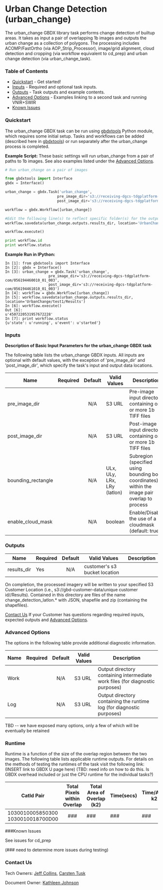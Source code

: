 #  Urban Change Detection (urban_change)

The urban_change GBDX library task performs change detection of builtup areas.  It takes as input a pair of overlapping 1b images and outputs the urban change
as a collection of polygons.  The processing includes ACOMP/FastOrtho (via 
AOP_Strip_Processor), image/grid alignment, cloud detection and cropping (via
workflow equivalent to cd_prep) and urban change detection (via urban_change_task). 

### Table of Contents
 * [Quickstart](#quickstart) - Get started!
 * [Inputs](#inputs) - Required and optional task inputs.
 * [Outputs](#outputs) - Task outputs and example contents.
 * [Advanced Options](#advanced-options) - Examples linking to a second task and running VNIR+SWIR
 * [Known Issues](#known-issues)

### Quickstart

The urban_change GBDX task can be run using [gbdxtools](https://github.com/DigitalGlobe/gbdxtools/blob/master/docs/user_guide.rst) Python module, which requires some initial setup.
Tasks and workflows can be added (described here in [gbdxtools](https://github.com/DigitalGlobe/gbdxtools/blob/master/docs/running_workflows.rst))  or run separately after the urban_change process is completed.

**Example Script:** These basic settings will run urban_change from a pair of paths to 1b images.
See also examples listed under the [Advanced Options](#advanced-options).

```python
# Run urban_change on a pair of images

from gbdxtools import Interface
gbdx = Interface()

urban_change = gbdx.Task('urban_change', 
                        pre_image_dir='s3://receiving-dgcs-tdgplatform-com/056194460010_01_003',
                        post_image_dir='s3://receiving-dgcs-tdgplatform-com/056194461010_01_003')

workflow = gbdx.Workflow([urban_change])

#Edit the following line(s) to reflect specific folder(s) for the output file (example location provided)
workflow.savedata(urban_change.outputs.results_dir, location='UrbanChange/test1/Results')

workflow.execute()

print workflow.id
print workflow.status
```

**Example Run in IPython:**

    In [1]: from gbdxtools import Interface
    In [2]: gbdx = Interface()
    In [3]: urban_change = gbdx.Task('urban_change', 
                        pre_image_dir='s3://receiving-dgcs-tdgplatform-com/056194460010_01_003',
                        post_image_dir='s3://receiving-dgcs-tdgplatform-com/056194461010_01_003')
    In [4]: workflow = gbdx.Workflow([urban_change])
    In [5]: workflow.savedata(urban_change.outputs.results_dir, location='UrbanChange/test1/Results')    
    In [6]: workflow.execute()
    Out [6]: 
    u'4507220531957672228'
    In [7]: print workflow.status
    {u'state': u'running', u'event': u'started'}


### Inputs


**Description of Basic Input Parameters for the urban_change GBDX task**

The following table lists the urban_change GBDX inputs.
All inputs are optional with default values, with the exception of
'pre_image_dir' and 'post_image_dir',
which specify the task's input and output data locations.

Name        | Required             |       Default         |        Valid Values             |   Description
----------------|---------|:---------------------:|---------------------------------|-----------------
pre_image_dir   |   | N/A  |  S3 URL | Pre-image input directory containing one or more 1b TIFF files
post_image_dir    |   |   N/A  |  S3 URL | Post-image input directory containing one or more 1b TIFF files
bounding_rectangle    |   |   N/A  |  ULx, ULy, LRx, LRy (latlon) | Subregion (specified using bounding box coordinates) within the image pair overlap to process
enable_cloud_mask     |    |   N/A  |  boolean | Enable/Disable the use of a cloudmask (default: true) 

### Outputs

Name           |    Required      |       Default         |        Valid Values             |   Description
---------------|----------|:---------------------:|---------------------------------|-----------------
results_dir    | Yes      |  N/A      | customer's s3 bucket location | 

On completion, the processed imagery will be written to your specified S3 Customer 
Location (i.e., s3://gbd-customer-data/unique customer id/<user supplied path>/Results).  Contained in this directory
are files of the name change_detection_latlon.* with JSON, shapefile and zip (containing the shapefiles).


[Contact Us](#contact-us) If your Customer has questions regarding required inputs,
expected outputs and [Advanced Options](advanced-options).

### Advanced Options

The options in the following table provide additional diagnostic information. 


Name           |    Required      |       Default         |        Valid Values             |   Description
---------------|----------|:---------------------:|---------------------------------|-----------------
Work |       |  N/A | S3 URL | Output directory containing intermediate work files (for diagnostic purposes)
Log |     |  N/A | S3 URL | Output directory containing the runtime log (for diagnostic purposes)

TBD -- we have exposed many options, only a few of which will be eventually be retained

### Runtime

Runtime is a function of the size of the overlap region between the two images.  The following table lists applicable runtime outputs.
For details on the methods of testing the runtimes of the task visit the following link:(INSERT link to GBDX U page here)
(TBD: need info on how to do this.  Is GBDX overhead included or just the CPU runtime for the individual tasks?)

  CatId Pair  |  Total Pixels within Overlap |  Total Area of Overlap (k2)  |  Time(secs)  |  Time/Area k2
--------|:----------:|-----------|----------------|---------------
1030010005850300 1030010018700D00|###|###| ### | ### |




###Known Issues

See issues for cd_prep

(### need to determine more issues during testing)

### Contact Us
Tech Owners: [Jeff Collins](#jcollins@digitalglobe.com), [Carsten Tusk](#ctusk@digitalglobe.com)

Document Owner: [Kathleen Johnson](#kathleen.johnson@digitalglobe.com)
